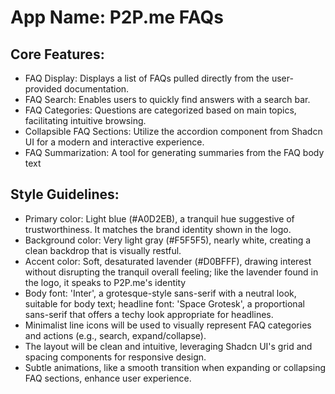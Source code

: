 # **App Name**: P2P.me FAQs

## Core Features:

- FAQ Display: Displays a list of FAQs pulled directly from the user-provided documentation.
- FAQ Search: Enables users to quickly find answers with a search bar.
- FAQ Categories: Questions are categorized based on main topics, facilitating intuitive browsing.
- Collapsible FAQ Sections: Utilize the accordion component from Shadcn UI for a modern and interactive experience.
- FAQ Summarization: A tool for generating summaries from the FAQ body text

## Style Guidelines:

- Primary color: Light blue (#A0D2EB), a tranquil hue suggestive of trustworthiness. It matches the brand identity shown in the logo.
- Background color: Very light gray (#F5F5F5), nearly white, creating a clean backdrop that is visually restful.
- Accent color: Soft, desaturated lavender (#D0BFFF), drawing interest without disrupting the tranquil overall feeling; like the lavender found in the logo, it speaks to P2P.me's identity
- Body font: 'Inter', a grotesque-style sans-serif with a neutral look, suitable for body text; headline font: 'Space Grotesk', a proportional sans-serif that offers a techy look appropriate for headlines.
- Minimalist line icons will be used to visually represent FAQ categories and actions (e.g., search, expand/collapse).
- The layout will be clean and intuitive, leveraging Shadcn UI's grid and spacing components for responsive design.
- Subtle animations, like a smooth transition when expanding or collapsing FAQ sections, enhance user experience.
